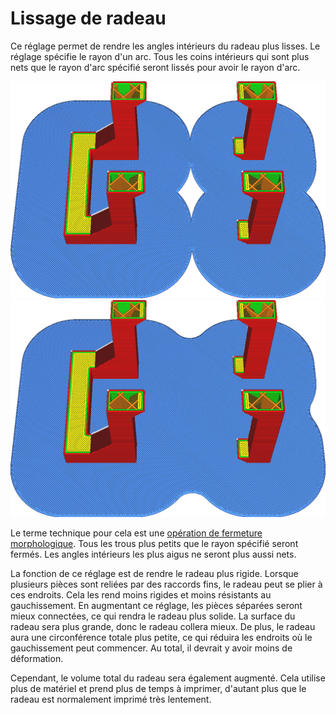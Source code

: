 Lissage de radeau
===

Ce réglage permet de rendre les angles intérieurs du radeau plus lisses. Le réglage spécifie le rayon d'un arc. Tous les coins intérieurs qui sont plus nets que le rayon d'arc spécifié seront lissés pour avoir le rayon d'arc.

![Pas de lissage](../../../articles/images/raft_smoothing_0mm.png)
![Rayon de 5mm](../../../articles/images/raft_smoothing_5mm.png)

Le terme technique pour cela est une [opération de fermeture morphologique](https://en.wikipedia.org/wiki/Closing_\(morphology\)). Tous les trous plus petits que le rayon spécifié seront fermés. Les angles intérieurs les plus aigus ne seront plus aussi nets.

La fonction de ce réglage est de rendre le radeau plus rigide. Lorsque plusieurs pièces sont reliées par des raccords fins, le radeau peut se plier à ces endroits. Cela les rend moins rigides et moins résistants au gauchissement. En augmentant ce réglage, les pièces séparées seront mieux connectées, ce qui rendra le radeau plus solide. La surface du radeau sera plus grande, donc le radeau collera mieux. De plus, le radeau aura une circonférence totale plus petite, ce qui réduira les endroits où le gauchissement peut commencer. Au total, il devrait y avoir moins de déformation.

Cependant, le volume total du radeau sera également augmenté. Cela utilise plus de matériel et prend plus de temps à imprimer, d'autant plus que le radeau est normalement imprimé très lentement.
